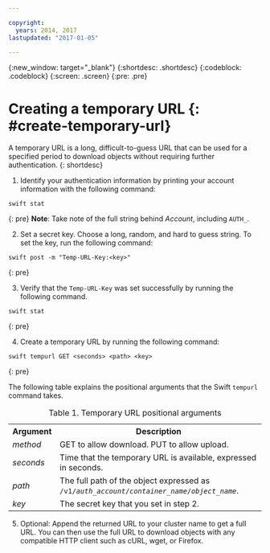 ```yaml
---

copyright:
  years: 2014, 2017
lastupdated: "2017-01-05"

---
```


{:new_window: target="_blank"}
{:shortdesc: .shortdesc}
{:codeblock: .codeblock}
{:screen: .screen}
{:pre: .pre}


# Creating a temporary URL {: #create-temporary-url}

A temporary URL is a long, difficult-to-guess URL that can be used for a specified period to download objects without requiring further authentication.
{: shortdesc}


1. Identify your authentication information by printing your account information with the following command:

  ```
  swift stat
  ```
  {: pre}
  **Note**: Take note of the full string behind *Account*, including `AUTH_`.

2. Set a secret key. Choose a long, random, and hard to guess string. To set the key, run the following command:

  ```
  swift post -m "Temp-URL-Key:<key>"
  ```
  {: pre}

3. Verify that the `Temp-URL-Key` was set successfully by running the following command.

  ```
  swift stat
  ```
  {: pre}

4. Create a temporary URL by running the following command:

  ```
  swift tempurl GET <seconds> <path> <key>
  ```
  {: pre}

  The following table explains the positional arguments that the Swift `tempurl` command takes.
  <table>
  <caption> Table 1. Temporary URL positional arguments </caption>
    <tr>
      <th> Argument </th>
      <th> Description </th>
    </tr>
    <tr>
      <td> <i> method </i> </td>
      <td> GET to allow download. PUT to allow upload. </td>
    </tr>
    <tr>
      <td> <i> seconds </i> </td>
      <td> Time that the temporary URL is available, expressed in seconds. </td>
    </tr>
    <tr>
      <td> <i> path </i> </td>
      <td> The full path of the object expressed as <code>/v1/<i>auth_account</i>/<i>container_name</i>/<i>object_name</i></code>. </td>
    </tr>
    <tr>
      <td> <i> key </i> </td>
      <td> The secret key that you set in step 2. </td>
    </tr>
  </table>

5. Optional: Append the returned URL to your cluster name to get a full URL. You can then use the full URL to download objects with any compatible HTTP client such as cURL, wget, or Firefox.
